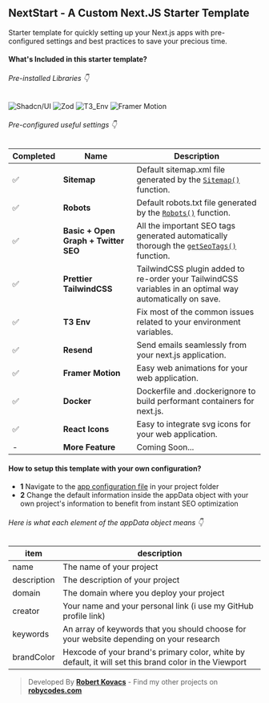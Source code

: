 ## NextStart - A Custom Next.JS Starter Template

Starter template for quickly setting up your Next.js apps with pre-configured settings and best practices to save your precious time.

#### What's Included in this starter template?

###### Pre-installed Libraries 👇

![Shadcn/UI](https://img.shields.io/badge/Shadcn/UI-000000?logo=shadcnui)
![Zod](https://img.shields.io/badge/Zod-000000?logo=zod)
![T3_Env](https://img.shields.io/badge/T3_Env-000000?logo=dotenv)
![Framer Motion](https://img.shields.io/badge/Framer_Motion-000000?logo=framer)

###### Pre-configured useful settings 👇

| Completed | Name                                 | Description                                                                                                 |
| --------- | ------------------------------------ | ----------------------------------------------------------------------------------------------------------- |
| ✅        | **Sitemap**                          | Default sitemap.xml file generated by the [`Sitemap()`](/src/app/sitemap.ts) function.                      |
| ✅        | **Robots**                           | Default robots.txt file generated by the [`Robots()`](/src/app/robots.ts) function.                         |
| ✅        | **Basic + Open Graph + Twitter SEO** | All the important SEO tags generated automatically thorough the [`getSeoTags()`](/src/lib/seo.ts) function. |
| ✅        | **Prettier TailwindCSS**             | TailwindCSS plugin added to re-order your TailwindCSS variables in an optimal way automatically on save.    |
| ✅        | **T3 Env**                           | Fix most of the common issues related to your environment variables.                                        |
| ✅        | **Resend**                           | Send emails seamlessly from your next.js application.                                                       |
| ✅        | **Framer Motion**                    | Easy web animations for your web application.                                                               |
| ✅        | **Docker**                           | Dockerfile and .dockerignore to build performant containers for next.js.                                    |
| ✅        | **React Icons**                      | Easy to integrate svg icons for your web application.                                                       |
| -         | **More Feature**                     | Coming Soon...                                                                                              |

#### How to setup this template with your own configuration?

- **1** Navigate to the [app configuration file](/src/config/app.config.ts) in your project folder
- **2** Change the default information inside the appData object with your own project's information to benefit from instant SEO optimization

###### Here is what each element of the appData object means 👇

| item        | description                                                                                           |
| ----------- | ----------------------------------------------------------------------------------------------------- |
| name        | The name of your project                                                                              |
| description | The description of your project                                                                       |
| domain      | The domain where you deploy your project                                                              |
| creator     | Your name and your personal link (i use my GitHub profile link)                                       |
| keywords    | An array of keywords that you should choose for your website depending on your research               |
| brandColor  | Hexcode of your brand's primary color, white by default, it will set this brand color in the Viewport |

> Developed By **[Robert Kovacs](https://instagram.com/aka_ale_xander)** - Find my other projects on **[robycodes.com](https://robycodes.com)**
